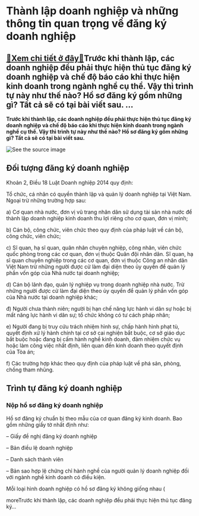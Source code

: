 Thành lập doanh nghiệp và những thông tin quan trọng về đăng ký doanh nghiệp
============================================================================

[:gift:Xem chi tiết ở đây:gift:](https://hddtvn.com/thanh-lap-doanh-nghiep-va-nhung-thong-tin-quan-trong-ve-dang-ky-doanh-nghiep/)Trước khi thành lập, các doanh nghiệp đều phải thực hiện thủ tục đăng ký doanh nghiệp và chế độ báo cáo khi thực hiện kinh doanh trong ngành nghề cụ thể. Vậy thì trình tự này như thế nào? Hồ sơ đăng ký gồm những gì? Tất cả sẽ có tại bài viết sau. …
--------------------------------------------------------------------------------------------------------------------------------------------------------------------------------------------------------------------------------------------------------

**Trước khi thành lập, các doanh nghiệp đều phải thực hiện thủ tục đăng ký doanh nghiệp và chế độ báo cáo khi thực hiện kinh doanh trong ngành nghề cụ thể. Vậy thì trình tự này như thế nào? Hồ sơ đăng ký gồm những gì? Tất cả sẽ có tại bài viết sau.**


![See the source image](https://hddtvn.com/wp-content/uploads/2021/01/giam-thoi-han-cap-giay-chung-nhan-dang-ky-doanh-nghiep-1-1.jpg)


Đối tượng đăng ký doanh nghiệp
------------------------------


Khoản 2, Điều 18 Luật Doanh nghiệp 2014 quy định:


Tổ chức, cá nhân có quyền thành lập và quản lý doanh nghiệp tại Việt Nam. Ngoại trừ những trường hợp sau:


a) Cơ quan nhà nước, đơn vị vũ trang nhân dân sử dụng tài sản nhà nước để thành lập doanh nghiệp kinh doanh thu lợi riêng cho cơ quan, đơn vị mình;


b) Cán bộ, công chức, viên chức theo quy định của pháp luật về cán bộ, công chức, viên chức;


c) Sĩ quan, hạ sĩ quan, quân nhân chuyên nghiệp, công nhân, viên chức quốc phòng trong các cơ quan, đơn vị thuộc Quân đội nhân dân. Sĩ quan, hạ sĩ quan chuyên nghiệp trong các cơ quan, đơn vị thuộc Công an nhân dân Việt Nam trừ những người được cử làm đại diện theo ủy quyền để quản lý phần vốn góp của Nhà nước tại doanh nghiệp;


d) Cán bộ lãnh đạo, quản lý nghiệp vụ trong doanh nghiệp nhà nước. Trừ những người được cử làm đại diện theo ủy quyền để quản lý phần vốn góp của Nhà nước tại doanh nghiệp khác;


đ) Người chưa thành niên; người bị hạn chế năng lực hành vi dân sự hoặc bị mất năng lực hành vi dân sự; tổ chức không có tư cách pháp nhân;


e) Người đang bị truy cứu trách nhiệm hình sự, chấp hành hình phạt tù, quyết định xử lý hành chính tại cơ sở cai nghiện bắt buộc, cơ sở giáo dục bắt buộc hoặc đang bị cấm hành nghề kinh doanh, đảm nhiệm chức vụ hoặc làm công việc nhất định, liên quan đến kinh doanh theo quyết định của Tòa án;


f) Các trường hợp khác theo quy định của pháp luật về phá sản, phòng, chống tham nhũng.


Trình tự đăng ký doanh nghiệp
-----------------------------


### Nộp hồ sơ đăng ký doanh nghiệp


Hồ sơ đăng ký chuẩn bị theo mẫu của cơ quan đăng ký kinh doanh. Bao gồm những giấy tờ nhất định như:


– Giấy đề nghị đăng ký doanh nghiệp


– Bản điều lệ doanh nghiệp


– Danh sách thành viên


– Bản sao hợp lệ chứng chỉ hành nghề của người quản lý doanh nghiệp đối với ngành nghề kinh doanh có điều kiện.


Mỗi loại hình doanh nghiệp có hồ sơ đăng ký không giống nhau (


moreTrước khi thành lập, các doanh nghiệp đều phải thực hiện thủ tục đăng ký…

